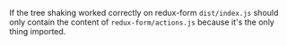 If the tree shaking worked correctly on redux-form `dist/index.js` should only contain the content of `redux-form/actions.js` because it's the only thing imported.
